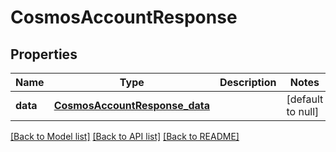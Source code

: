 # CosmosAccountResponse
## Properties

| Name | Type | Description | Notes |
|------------ | ------------- | ------------- | -------------|
| **data** | [**CosmosAccountResponse_data**](CosmosAccountResponse_data.md) |  | [default to null] |

[[Back to Model list]](../README.md#documentation-for-models) [[Back to API list]](../README.md#documentation-for-api-endpoints) [[Back to README]](../README.md)

